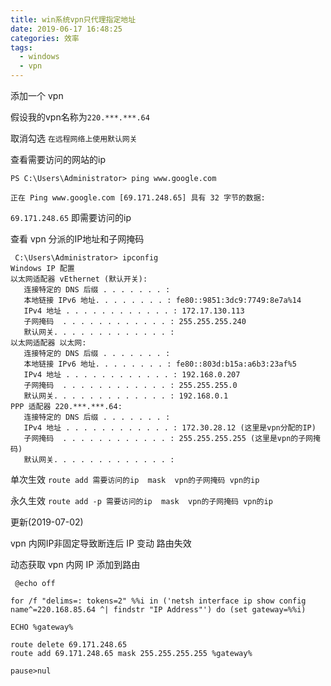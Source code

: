 ```yaml
---
title: win系统vpn只代理指定地址
date: 2019-06-17 16:48:25
categories: 效率
tags:
  - windows
  - vpn
---
```

添加一个 vpn

假设我的vpn名称为`220.***.***.64`

取消勾选 `在远程网络上使用默认网关` 

查看需要访问的网站的ip
```
PS C:\Users\Administrator> ping www.google.com

正在 Ping www.google.com [69.171.248.65] 具有 32 字节的数据:
```

`69.171.248.65` 即需要访问的ip 

<!-- more -->

查看 vpn 分派的IP地址和子网掩码
```
 C:\Users\Administrator> ipconfig
Windows IP 配置
以太网适配器 vEthernet (默认开关):
   连接特定的 DNS 后缀 . . . . . . . :
   本地链接 IPv6 地址. . . . . . . . : fe80::9851:3dc9:7749:8e7a%14
   IPv4 地址 . . . . . . . . . . . . : 172.17.130.113
   子网掩码  . . . . . . . . . . . . : 255.255.255.240
   默认网关. . . . . . . . . . . . . :
以太网适配器 以太网:
   连接特定的 DNS 后缀 . . . . . . . :
   本地链接 IPv6 地址. . . . . . . . : fe80::803d:b15a:a6b3:23af%5
   IPv4 地址 . . . . . . . . . . . . : 192.168.0.207
   子网掩码  . . . . . . . . . . . . : 255.255.255.0
   默认网关. . . . . . . . . . . . . : 192.168.0.1
PPP 适配器 220.***.***.64:  
   连接特定的 DNS 后缀 . . . . . . . :
   IPv4 地址 . . . . . . . . . . . . : 172.30.28.12 (这里是vpn分配的IP)
   子网掩码  . . . . . . . . . . . . : 255.255.255.255 (这里是vpn的子网掩码)
   默认网关. . . . . . . . . . . . . :
```

单次生效
`route add 需要访问的ip  mask  vpn的子网掩码 vpn的ip` 

永久生效
`route add -p 需要访问的ip  mask  vpn的子网掩码 vpn的ip` 

更新(2019-07-02)

vpn 内网IP非固定导致断连后 IP 变动 路由失效

动态获取 vpn 内网 IP 添加到路由

```
 @echo off

for /f "delims=: tokens=2" %%i in ('netsh interface ip show config name^=220.168.85.64 ^| findstr "IP Address"') do (set gateway=%%i)

ECHO %gateway%

route delete 69.171.248.65
route add 69.171.248.65 mask 255.255.255.255 %gateway%

pause>nul
```




